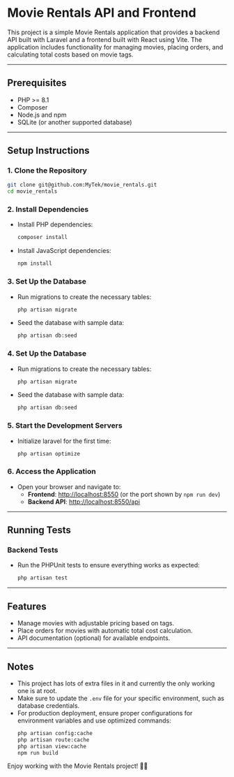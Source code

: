
# Movie Rentals API and Frontend

This project is a simple Movie Rentals application that provides a backend API built with Laravel and a frontend built with React using Vite. The application includes functionality for managing movies, placing orders, and calculating total costs based on movie tags.

---

## Prerequisites
- PHP >= 8.1
- Composer
- Node.js and npm
- SQLite (or another supported database)

---

## Setup Instructions

### 1. Clone the Repository
```bash
git clone git@github.com:MyTek/movie_rentals.git
cd movie_rentals
```

### 2. Install Dependencies
- Install PHP dependencies:
  ```bash
  composer install
  ```
- Install JavaScript dependencies:
  ```bash
  npm install
  ```

### 3. Set Up the Database
- Run migrations to create the necessary tables:
  ```bash
  php artisan migrate
  ```
- Seed the database with sample data:
  ```bash
  php artisan db:seed
  ```

### 4. Set Up the Database
- Run migrations to create the necessary tables:
  ```bash
  php artisan migrate
  ```
- Seed the database with sample data:
  ```bash
  php artisan db:seed
  ```

### 5. Start the Development Servers
- Initialize laravel for the first time:
  ```bash
  php artisan optimize
  ```

### 6. Access the Application
- Open your browser and navigate to:
  - **Frontend**: [http://localhost:8550](http://localhost:8550) (or the port shown by `npm run dev`)
  - **Backend API**: [http://localhost:8550/api](http://localhost:8550/api)

---

## Running Tests
### Backend Tests
- Run the PHPUnit tests to ensure everything works as expected:
  ```bash
  php artisan test
  ```

---

## Features
- Manage movies with adjustable pricing based on tags.
- Place orders for movies with automatic total cost calculation.
- API documentation (optional) for available endpoints.

---

## Notes
- This project has lots of extra files in it and currently the only working one is at root.
- Make sure to update the `.env` file for your specific environment, such as database credentials.
- For production deployment, ensure proper configurations for environment variables and use optimized commands:
  ```bash
  php artisan config:cache
  php artisan route:cache
  php artisan view:cache
  npm run build
  ```

Enjoy working with the Movie Rentals project! 🎥🍿
